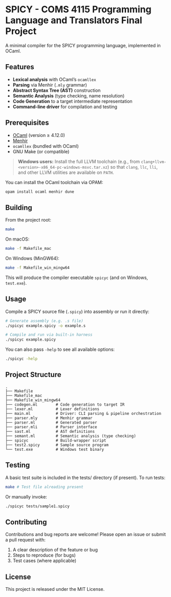 # SPICY - COMS 4115 Programming Language and Translators Final Project

A minimal compiler for the SPICY programming language, implemented in OCaml.

## Features

- **Lexical analysis** with OCaml’s `ocamllex`
- **Parsing** via Menhir (`.mly` grammar)
- **Abstract Syntax Tree (AST)** construction
- **Semantic Analysis** (type checking, name resolution)
- **Code Generation** to a target intermediate representation
- **Command-line driver** for compilation and testing

## Prerequisites

- [OCaml](https://ocaml.org/) (version ≥ 4.12.0)
- [Menhir](https://github.com/ocaml/menhir)
- `ocamllex` (bundled with OCaml)
- GNU Make (or compatible)
> **Windows users:** Install the full LLVM toolchain (e.g., from `clang+llvm-<version>-x86_64-pc-windows-msvc.tar.xz`) so that `clang`, `llc`, `lli`, and other LLVM utilities are available on `PATH`.

You can install the OCaml toolchain via OPAM:

```sh
opam install ocaml menhir dune
```

## Building
From the project root:
```sh
make
```

On macOS:
```sh
make -f Makefile_mac
```

On Windows (MinGW64):
```sh
make -f Makefile_win_mingw64
```
This will produce the compiler executable `spicyc` (and on Windows, `test.exe`).

## Usage
Compile a SPICY source file (`.spicy`) into assembly or run it directly:
```sh
# Generate assembly (e.g. .s file)
./spicyc example.spicy -o example.s

# Compile and run via built-in harness
./spicyc example.spicy
```

You can also pass `-help` to see all available options:
```sh
./spicyc -help
```

## Project Structure
```plaintext
.
├── Makefile
├── Makefile_mac
├── Makefile_win_mingw64
├── codegen.ml        # Code generation to target IR
├── lexer.ml          # Lexer definitions
├── main.ml           # Driver: CLI parsing & pipeline orchestration
├── parser.mly        # Menhir grammar
├── parser.ml         # Generated parser
├── parser.mli        # Parser interface
├── sast.ml           # AST definitions
├── semant.ml         # Semantic analysis (type checking)
├── spicyc            # Build-wrapper script
├── test2.spicy       # Sample source program
└── test.exe          # Windows test binary
```

## Testing
A basic test suite is included in the tests/ directory (if present). To run tests:
```sh
make # Test file alreading present
```

Or manually invoke:
```sh
./spicyc tests/sample1.spicy
```

## Contributing
Contributions and bug reports are welcome! Please open an issue or submit a pull request with:
1. A clear description of the feature or bug
2. Steps to reproduce (for bugs)
3. Test cases (where applicable)

## License
This project is released under the MIT License.
